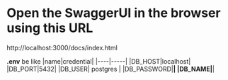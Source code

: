 # Open the SwaggerUI in the browser using this URL

http://localhost:3000/docs/index.html


**.env** be like
|name|credential|
|----|-----|
|DB_HOST|localhost|  
|DB_PORT|5432|
|DB_USER| postgres | 
|DB_PASSWORD|******|
|DB_NAME|******|
